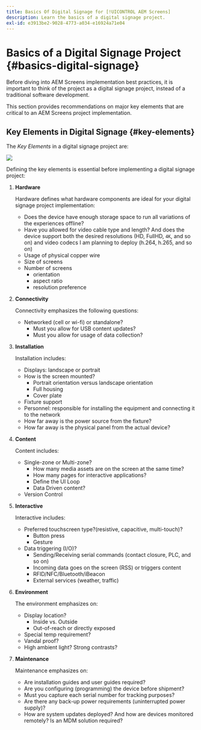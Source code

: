 ```yaml
---
title: Basics Of Digital Signage for [!UICONTROL AEM Screens]
description: Learn the basics of a digital signage project.
exl-id: e3913be2-9028-4773-a034-e16924a71e04
---
```

# Basics of a Digital Signage Project {#basics-digital-signage}

Before diving into AEM Screens implementation best practices, it is important to think of the project as a digital signage project, instead of a traditional software development.

This section provides recommendations on major key elements that are critical to an AEM Screens project implementation.

## Key Elements in Digital Signage {#key-elements}

The *Key Elements* in a digital signage project are:

![](/help/assets/Elements-Revised.png)

Defining the key elements is essential before implementing a digital signage project:

1. **Hardware**

   Hardware defines what hardware components are ideal for your digital signage project implementation:
   * Does the device have enough storage space to run all variations of the experiences offline?
   * Have you allowed for video cable type and length? And does the device support both the desired resolutions (HD, FullHD, `4K`, and so on) and video codecs I am planning to deploy (h.264, h.265, and so on)
   * Usage of physical copper wire
   * Size of screens
   * Number of screens
     * orientation
     * aspect ratio
     * resolution preference

1. **Connectivity**

   Connectivity emphasizes the following questions:
   * Networked (cell or wi-fi) or standalone?
     * Must you allow for USB content updates?
     * Must you allow for usage of data collection?
  
1. **Installation**

   Installation includes:
   * Displays: landscape or portrait
   * How is the screen mounted?
     * Portrait orientation versus landscape orientation
     * Full housing
     * Cover plate
   * Fixture support
   * Personnel: responsible for installing the equipment and connecting it to the network
   * How far away is the power source from the fixture?
   * How far away is the physical panel from the actual device?

1. **Content**

   Content includes:
   * Single-zone or Multi-zone?
     * How many media assets are on the screen at the same time?
     * How many pages for interactive applications?
     * Define the UI Loop
     * Data Driven content?
   * Version Control
   
1. **Interactive**
  
   Interactive includes:
   * Preferred touchscreen type?(resistive, capacitive, multi-touch)?
     * Button press
     * Gesture
   * Data triggering (I/O)?
     * Sending/Receiving serial commands (contact closure, PLC, and so on)
     * Incoming data goes on the screen (RSS) or triggers content
     * RFID/NFC/Bluetooth/iBeacon
     * External services (weather, traffic)

1. **Environment**

   The environment emphasizes on:
   * Display location?
     * Inside vs. Outside
     * Out-of-reach or directly exposed
   * Special temp requirement?
   * Vandal proof?
   * High ambient light? Strong contrasts?

1. **Maintenance**

   Maintenance emphasizes on:

   * Are installation guides and user guides required?
   * Are you configuring (programming) the device before shipment?
   * Must you capture each serial number for tracking purposes?
   * Are there any back-up power requirements (uninterrupted power supply)?
   * How are system updates deployed? And how are devices monitored remotely? Is an MDM solution required?
